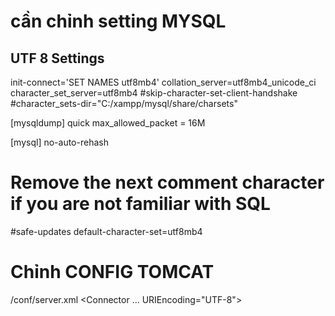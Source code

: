 # cần chỉnh setting MYSQL
## UTF 8 Settings
init-connect=\'SET NAMES utf8mb4\'
collation_server=utf8mb4_unicode_ci
character_set_server=utf8mb4
#skip-character-set-client-handshake
#character_sets-dir="C:/xampp/mysql/share/charsets"

[mysqldump]
quick
max_allowed_packet = 16M

[mysql]
no-auto-rehash
# Remove the next comment character if you are not familiar with SQL
#safe-updates
default-character-set=utf8mb4


# Chỉnh CONFIG TOMCAT
/conf/server.xml
<Connector ... URIEncoding="UTF-8">
